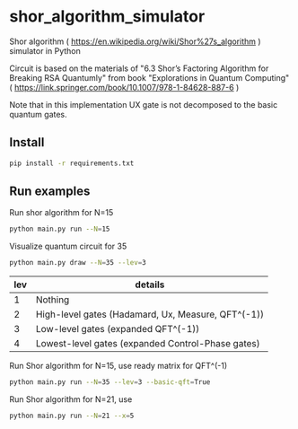 # shor_algorithm_simulator
Shor algorithm ( https://en.wikipedia.org/wiki/Shor%27s_algorithm ) simulator in Python

Circuit is based on the materials of "6.3 Shor’s Factoring Algorithm for Breaking RSA Quantumly" from book "Explorations in Quantum Computing" ( https://link.springer.com/book/10.1007/978-1-84628-887-6 )

Note that in this implementation UX gate is not decomposed to the basic quantum gates.

## Install
```bash
pip install -r requirements.txt
```

## Run examples
Run shor algorithm for N=15
```bash
python main.py run --N=15
```

Visualize quantum circuit for 35
```bash
python main.py draw --N=35 --lev=3
```

| lev | details                                            |
| --- | -------------------------------------------------- |
|   1 | Nothing                                            |
|   2 | High-level gates (Hadamard, Ux, Measure, QFT^(-1)) |
|   3 | Low-level gates (expanded QFT^(-1))                |
|   4 | Lowest-level gates (expanded Control-Phase gates)  |

Run Shor algorithm for N=15, use ready matrix for QFT^(-1)
```bash
python main.py run --N=35 --lev=3 --basic-qft=True
```

Run Shor algorithm for N=21, use
```bash
python main.py run --N=21 --x=5
```
